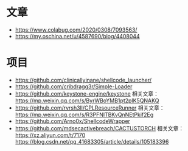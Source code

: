 # 文章
- https://www.colabug.com/2020/0308/7093563/
- https://my.oschina.net/u/4587690/blog/4408044







# 项目
- https://github.com/clinicallyinane/shellcode_launcher/
- https://github.com/cribdragg3r/Simple-Loader
- https://github.com/keystone-engine/keystone     相关文章：https://mp.weixin.qq.com/s/ByrWBoYMB1pt2pIK5QNAKQ
- https://github.com/rvrsh3ll/CPLResourceRunner   相关文章：https://mp.weixin.qq.com/s/R3PFNlTBKvQnNEtPkif2Eg
- https://github.com/Arno0x/ShellcodeWrapper
- https://github.com/mdsecactivebreach/CACTUSTORCH   相关文章：https://xz.aliyun.com/t/7170    https://blog.csdn.net/qq_41683305/article/details/105183396

